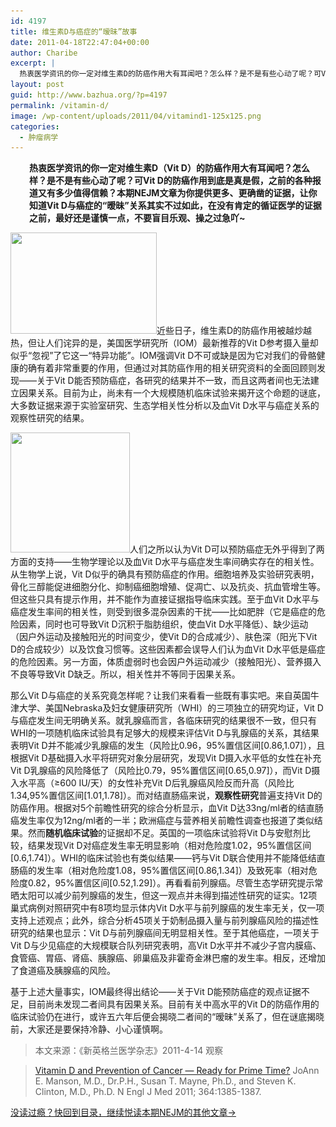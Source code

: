 ```yaml
---
id: 4197
title: 维生素D与癌症的“暧昧”故事
date: 2011-04-18T22:47:04+00:00
author: Charibe
excerpt: |
  热衷医学资讯的你一定对维生素D的防癌作用大有耳闻吧？怎么样？是不是有些心动了呢？可Vit D的防癌作用到底是真是假，之前的各种报道又有多少值得信赖？本期NEJM文章为你提供更多、更确凿的证据，让你知道Vit D与癌症的“暧昧”关系其实不过如此，在没有肯定的循证医学的证据之前，最好还是谨慎一点，不要盲目乐观、操之过急吖~
layout: post
guid: http://www.bazhua.org/?p=4197
permalink: /vitamin-d/
image: /wp-content/uploads/2011/04/vitamind1-125x125.png
categories:
  - 肿瘤病学
---
```

<p style="padding-left: 30px;">
  <strong>热衷医学资讯的你一定对维生素D（Vit D）的防癌作用大有耳闻吧？怎么样？是不是有些心动了呢？可Vit D的防癌作用到底是真是假，之前的各种报道又有多少值得信赖？本期NEJM文章为你提供更多、更确凿的证据，让你知道Vit D与癌症的“暧昧”关系其实不过如此，在没有肯定的循证医学的证据之前，最好还是谨慎一点，不要盲目乐观、操之过急吖~</strong>
</p>

[<img class="size-full wp-image-4199 alignright" title="fitness_PR_vitamin_D" src="/wp-content/uploads/2011/04/fitness_PR_vitamin_D.jpg" alt="" width="234" height="162" srcset="/wp-content/uploads/2011/04/fitness_PR_vitamin_D.jpg 293w, /wp-content/uploads/2011/04/fitness_PR_vitamin_D-150x103.jpg 150w" sizes="(max-width: 234px) 100vw, 234px" />](/wp-content/uploads/2011/04/fitness_PR_vitamin_D.jpg)近些日子，维生素D的防癌作用被越炒越热，但让人们诧异的是，美国医学研究所（IOM）最新推荐的Vit D参考摄入量却似乎“忽视”了它这一“特异功能”。IOM强调Vit D不可或缺是因为它对我们的骨骼健康的确有着非常重要的作用，但通过对其防癌作用的相关研究资料的全面回顾则发现——关于Vit D能否预防癌症，各研究的结果并不一致，而且这两者间也无法建立因果关系。目前为止，尚未有一个大规模随机临床试验来揭开这个命题的谜底，大多数证据来源于实验室研究、生态学相关性分析以及血Vit D水平与癌症关系的观察性研究的结果。

[<img class="size-medium wp-image-4200 alignright" title="vitamin-d-foods-sources" src="/wp-content/uploads/2011/04/vitamin-d-foods-sources-299x300.jpg" alt="" width="191" height="192" srcset="/wp-content/uploads/2011/04/vitamin-d-foods-sources-299x300.jpg 299w, /wp-content/uploads/2011/04/vitamin-d-foods-sources-150x150.jpg 150w, /wp-content/uploads/2011/04/vitamin-d-foods-sources-125x125.jpg 125w, /wp-content/uploads/2011/04/vitamin-d-foods-sources.jpg 300w" sizes="(max-width: 191px) 100vw, 191px" />](/wp-content/uploads/2011/04/vitamin-d-foods-sources.jpg)人们之所以认为Vit D可以预防癌症无外乎得到了两方面的支持——生物学理论以及血Vit D水平与癌症发生率间确实存在的相关性。从生物学上说，Vit D似乎的确具有预防癌症的作用。细胞培养及实验研究表明，骨化三醇能促进细胞分化、抑制癌细胞增殖、促凋亡、以及抗炎、抗血管增生等。但这些只具有提示作用，并不能作为直接证据指导临床实践。至于血Vit D水平与癌症发生率间的相关性，则受到很多混杂因素的干扰——比如肥胖（它是癌症的危险因素，同时也可导致Vit D沉积于脂肪组织，使血Vit D水平降低）、缺少运动（因户外运动及接触阳光的时间变少，使Vit D的合成减少）、肤色深（阳光下Vit D的合成较少）以及饮食习惯等。这些因素都会误导人们认为血Vit D水平低是癌症的危险因素。另一方面，体质虚弱时也会因户外运动减少（接触阳光）、营养摄入不良等导致Vit D缺乏。所以，相关性并不等同于因果关系。

那么Vit D与癌症的关系究竟怎样呢？让我们来看看一些既有事实吧。来自英国牛津大学、美国Nebraska及妇女健康研究所（WHI）的三项独立的研究均证，Vit D与癌症发生间无明确关系。就乳腺癌而言，各临床研究的结果很不一致，但只有WHI的一项随机临床试验具有足够大的规模来评估Vit D与乳腺癌的关系，其结果表明Vit D并不能减少乳腺癌的发生（风险比0.96，95%置信区间[0.86,1.07]），且根据Vit D基础摄入水平将研究对象分层研究，发现Vit D摄入水平低的女性在补充Vit D乳腺癌的风险降低了（风险比0.79，95%置信区间[0.65,0.97]），而Vit D摄入水平高（≥600 IU/天）的女性补充Vit D后乳腺癌风险反而升高（风险比1.34,95%置信区间[1.01,1.78]）。而对结直肠癌来说，**观察性研究**普遍支持Vit D的防癌作用。根据对5个前瞻性研究的综合分析显示，血Vit D达33ng/ml者的结直肠癌发生率仅为12ng/ml者的一半；欧洲癌症与营养相关前瞻性调查也报道了类似结果。然而**随机临床试验**的证据却不足。英国的一项临床试验将Vit D与安慰剂比较，结果发现Vit D对癌症发生率无明显影响（相对危险度1.02，95%置信区间[0.6,1.74]）。WHI的临床试验也有类似结果——钙与Vit D联合使用并不能降低结直肠癌的发生率（相对危险度1.08，95%置信区间[0.86,1.34]）及致死率（相对危险度0.82，95%置信区间[0.52,1.29]）。再看看前列腺癌。尽管生态学研究提示常晒太阳可以减少前列腺癌的发生，但这一观点并未得到描述性研究的证实。12项巢式病例对照研究中有8项均显示体内Vit D水平与前列腺癌的发生率无关，仅一项支持上述观点；此外，综合分析45项关于奶制品摄入量与前列腺癌风险的描述性研究的结果也显示：Vit D与前列腺癌间无明显相关性。至于其他癌症，一项关于Vit D与少见癌症的大规模联合队列研究表明，高Vit D水平并不减少子宫内膜癌、食管癌、胃癌、肾癌、胰腺癌、卵巢癌及非霍奇金淋巴瘤的发生率。相反，还增加了食道癌及胰腺癌的风险。

基于上述大量事实，IOM最终得出结论——关于Vit D能预防癌症的观点证据不足，目前尚未发现二者间具有因果关系。目前有关中高水平的Vit D的防癌作用的临床试验仍在进行，或许五六年后便会揭晓二者间的“暧昧”关系了，但在谜底揭晓前，大家还是要保持冷静、小心谨慎啊。

> 本文来源：《新英格兰医学杂志》2011-4-14 观察
  
> [Vitamin D and Prevention of Cancer — Ready for Prime Time?](http://www.nejm.org/doi/full/10.1056/NEJMp1102022) JoAnn E. Manson, M.D., Dr.P.H., Susan T. Mayne, Ph.D., and Steven K. Clinton, M.D., Ph.D. N Engl J Med 2011; 364:1385-1387.

[没读过瘾？快回到目录，继续悦读本期NEJM的其他文章→](http://www.bazhua.org/2011/04/14.html)
